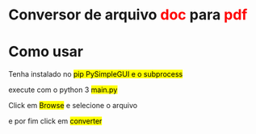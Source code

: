 <h1>Conversor de arquivo <strong style="color:red">doc</strong> para <strong style="color:red">pdf</strong></h1>

<h1>Como usar</h1>
<p>Tenha instalado no <mark>pip PySimpleGUI e o subprocess</mark></p>
<p>execute com o python 3 <mark>main.py</mark></p>
<p>Click em <mark>Browse</mark> e selecione o arquivo</p>
<p>e por fim click em <mark>converter</mark></p>